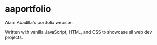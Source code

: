 # aaportfolio
Aiam Abadilla's portfolio website.

Written with vanilla JavaScript, HTML, and CSS to showcase all web dev projects.
